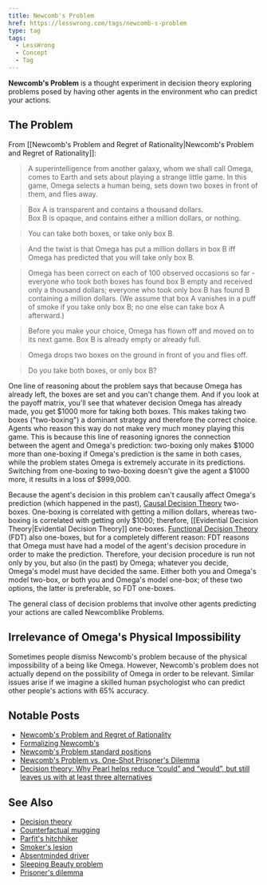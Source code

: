 ```yaml
---
title: Newcomb's Problem
href: https://lesswrong.com/tags/newcomb-s-problem
type: tag
tags:
  - LessWrong
  - Concept
  - Tag
---
```


**Newcomb's Problem** is a thought experiment in decision theory exploring problems posed by having other agents in the environment who can predict your actions.

The Problem
-----------

From [[Newcomb's Problem and Regret of Rationality|Newcomb's Problem and Regret of Rationality]]:

> A superintelligence from another galaxy, whom we shall call Omega, comes to Earth and sets about playing a strange little game. In this game, Omega selects a human being, sets down two boxes in front of them, and flies away.

> Box A is transparent and contains a thousand dollars.  
> Box B is opaque, and contains either a million dollars, or nothing.

> You can take both boxes, or take only box B.

> And the twist is that Omega has put a million dollars in box B iff Omega has predicted that you will take only box B.

> Omega has been correct on each of 100 observed occasions so far - everyone who took both boxes has found box B empty and received only a thousand dollars; everyone who took only box B has found B containing a million dollars. (We assume that box A vanishes in a puff of smoke if you take only box B; no one else can take box A afterward.)

> Before you make your choice, Omega has flown off and moved on to its next game. Box B is already empty or already full.

> Omega drops two boxes on the ground in front of you and flies off.

> Do you take both boxes, or only box B?

One line of reasoning about the problem says that because Omega has already left, the boxes are set and you can't change them. And if you look at the payoff matrix, you'll see that whatever decision Omega has already made, you get $1000 more for taking both boxes. This makes taking two boxes ("two-boxing") a dominant strategy and therefore the correct choice. Agents who reason this way do not make very much money playing this game. This is because this line of reasoning ignores the connection between the agent and Omega's prediction: two-boxing only makes $1000 more than one-boxing if Omega's prediction is the same in both cases, while the problem states Omega is extremely accurate in its predictions. Switching from one-boxing to two-boxing doesn't give the agent a $1000 more, it results in a loss of $999,000.

Because the agent's decision in this problem can't causally affect Omega's prediction (which happened in the past), [Causal Decision Theory](https://www.lesswrong.com/tag/causal-decision-theory) two-boxes. One-boxing is correlated with getting a million dollars, whereas two-boxing is correlated with getting only $1000; therefore, [[Evidential Decision Theory|Evidential Decision Theory]] one-boxes. [Functional Decision Theory](https://www.lesswrong.com/tag/functional-decision-theory) (FDT) also one-boxes, but for a completely different reason: FDT reasons that Omega must have had a model of the agent's decision procedure in order to make the prediction. Therefore, your decision procedure is run not only by you, but also (in the past) by Omega; whatever you decide, Omega's model must have decided the same. Either both you and Omega's model two-box, or both you and Omega's model one-box; of these two options, the latter is preferable, so FDT one-boxes.

The general class of decision problems that involve other agents predicting your actions are called Newcomblike Problems.

Irrelevance of Omega's Physical Impossibility
---------------------------------------------

Sometimes people dismiss Newcomb's problem because of the physical impossibility of a being like Omega. However, Newcomb's problem does not actually depend on the possibility of Omega in order to be relevant. Similar issues arise if we imagine a skilled human psychologist who can predict other people's actions with 65% accuracy.

Notable Posts
-------------

*   [Newcomb's Problem and Regret of Rationality](https://lessestwrong.com/lw/nc/newcombs_problem_and_regret_of_rationality/)
*   [Formalizing Newcomb's](https://lessestwrong.com/lw/7v/formalizing_newcombs/)
*   [Newcomb's Problem standard positions](https://lessestwrong.com/lw/90/newcombs_problem_standard_positions/)
*   [Newcomb's Problem vs. One-Shot Prisoner's Dilemma](https://lessestwrong.com/lw/6r/newcombs_problem_vs_oneshot_prisoners_dilemma/)
*   [Decision theory: Why Pearl helps reduce “could” and “would”, but still leaves us with at least three alternatives](https://lessestwrong.com/lw/17b/decision_theory_why_pearl_helps_reduce_could_and/)

See Also
--------

*   [Decision theory](https://lessestwrong.com/tag/decision-theory)
*   [Counterfactual mugging](https://lessestwrong.com/tag/counterfactual-mugging)
*   [Parfit's hitchhiker](https://wiki.lesswrong.com/wiki/Parfit's_hitchhiker)
*   [Smoker's lesion](https://wiki.lesswrong.com/wiki/Smoker's_lesion)
*   [Absentminded driver](https://wiki.lesswrong.com/wiki/Absentminded_driver)
*   [Sleeping Beauty problem](https://lessestwrong.com/tag/sleeping-beauty-paradox)
*   [Prisoner's dilemma](https://lessestwrong.com/tag/prisoner-s-dilemma)